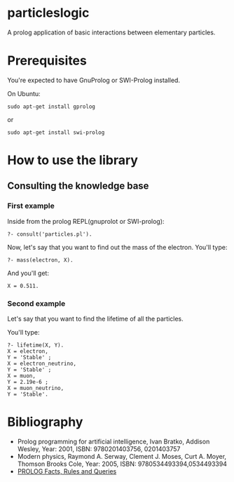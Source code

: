 # particleslogic
A prolog application of basic interactions between elementary particles.

# Prerequisites

You're expected to have GnuProlog or SWI-Prolog installed.

On Ubuntu:

`sudo apt-get install gprolog` 

or

`sudo apt-get install swi-prolog`

# How to use the library

## Consulting the knowledge base

### First example
Inside from the prolog REPL(gnuprolot or SWI-prolog):

`?- consult('particles.pl').`

Now, let's say that you want to find out the mass of the electron. You'll type:

`?- mass(electron, X).`

And you'll get:

`X = 0.511.`

### Second example

Let's say that you want to find the lifetime of all the particles.

You'll type:

```
?- lifetime(X, Y).
X = electron,
Y = 'Stable' ;
X = electron_neutrino,
Y = 'Stable' ;
X = muon,
Y = 2.19e-6 ;
X = muon_neutrino,
Y = 'Stable'.
```

# Bibliography
* Prolog programming for artificial intelligence, Ivan Bratko, Addison Wesley, Year: 2001, ISBN: 9780201403756, 0201403757
* Modern physics, Raymond A. Serway, Clement J. Moses, Curt A. Moyer, Thomson Brooks Cole, Year: 2005, ISBN: 9780534493394,0534493394
* [PROLOG Facts, Rules and Queries](http://www.cs.trincoll.edu/~ram/cpsc352/notes/prolog/factsrules.html)
